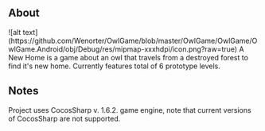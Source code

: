 <h2> About </h2>
![alt text](https://github.com/Wenorter/OwlGame/blob/master/OwlGame/OwlGame/OwlGame.Android/obj/Debug/res/mipmap-xxxhdpi/icon.png?raw=true)
A New Home is a game about an owl that travels from a destroyed forest to find it's new home. 
Currently features total of 6 prototype levels.


<h2> Notes </h2>
Project uses CocosSharp v. 1.6.2. game engine, note that current versions of CocosSharp are not supported.
